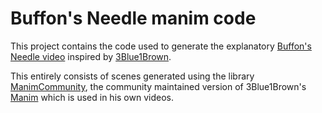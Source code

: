 # Buffon's Needle manim code

This project contains the code used to generate the explanatory [Buffon's Needle video](https://www.youtube.com/watch?v=qUKD3BUApVY) inspired by [3Blue1Brown](https://www.3blue1brown.com/).

This entirely consists of scenes generated using the library [ManimCommunity](https://github.com/ManimCommunity/manim/), the community maintained version of 3Blue1Brown's [Manim](https://github.com/3b1b/manim) which is used in his own videos.
